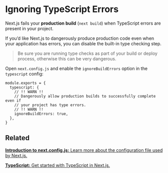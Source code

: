 # Ignoring TypeScript Errors

Next.js fails your **production build** (`next build`) when TypeScript errors are present in your project.

If you’d like Next.js to dangerously produce production code even when your application has errors, you can disable the built-in type checking step.

> Be sure you are running type checks as part of your build or deploy process, otherwise this can be very dangerous.

Open `next.config.js` and enable the `ignoreBuildErrors` option in the `typescript` config:

    module.exports = {
      typescript: {
        // !! WARN !!
        // Dangerously allow production builds to successfully complete even if
        // your project has type errors.
        // !! WARN !!
        ignoreBuildErrors: true,
      },
    }

## Related

[**Introduction to next.config.js:** <span class="small">Learn more about the configuration file used by Next.js.</span>](/docs/api-reference/next.config.js/introduction.md)

[**TypeScript:** <span class="small">Get started with TypeScript in Next.js.</span>](/docs/basic-features/typescript.md)
